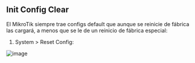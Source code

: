 
## Init Config Clear

El MikroTik siempre trae configs default que aunque se reinicie de fábrica las cargará, a menos que se le de un reinicio de fábrica especial:

1. System > Reset Config:

![image](https://github.com/Fz3r0/Fz3r0_-_MikroTik/assets/94720207/de04c3d9-83ea-4967-8d6c-fabf14c638b4)
